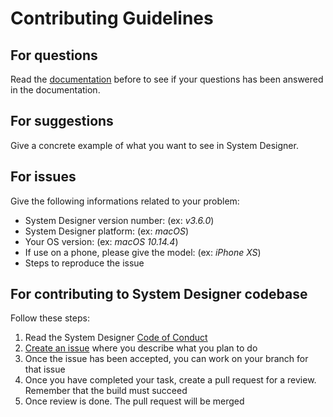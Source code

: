 # Contributing Guidelines

## For questions

Read the [documentation](https://designfirst.io/systemdesigner/documentation/docs/what-is-system-designer.html) before to see if your questions has been answered in the documentation.

## For suggestions

Give a concrete example of what you want to see in System Designer.

## For issues

Give the following informations related to your problem: 

- System Designer version number: (ex: *v3.6.0*)
- System Designer platform: (ex: *macOS*)
- Your OS version: (ex: *macOS 10.14.4*)
- If use on a phone, please give the model: (ex: *iPhone XS*)
- Steps to reproduce the issue

## For contributing to System Designer codebase

Follow these steps:

1. Read the System Designer [Code of Conduct](CODE_OF_CONDUCT.md)
2. [Create an issue](https://github.com/design-first/system-designer/issues) where you describe what you plan to do
3. Once the issue has been accepted, you can work on your branch for that issue
4. Once you have completed your task, create a pull request for a review. Remember that the build must succeed
5. Once review is done. The pull request will be merged